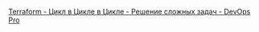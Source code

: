 [Terraform - Цикл в Цикле в Цикле - Решение сложных задач - DevOps Pro
](https://www.youtube.com/watch?v=nSWcVKBUozY&list=PLg5SS_4L6LYujWDTYb-Zbofdl44Jxb2l8&index=50)